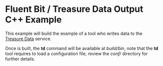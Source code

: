 # Fluent Bit / Treasure Data Output C++ Example

This example will build the example of a tool who writes data
to the [Treasure Data](http://treasuredata.com) service.

Once is built, the __td__ command will be available at _build/bin_,
note that the __td__ tool requires to load a configuration file, review
the _conf/_ directory for further details.

